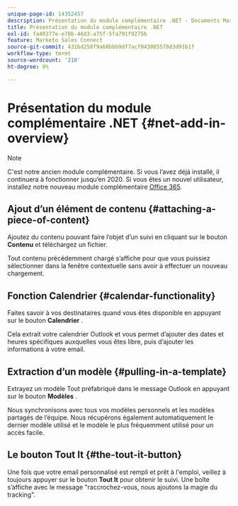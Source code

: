 ```yaml
---
unique-page-id: 14352457
description: Présentation du module complémentaire .NET - Documents Marketo - Documentation du produit
title: Présentation du module complémentaire .NET
exl-id: fa40377e-e70b-46d3-a75f-5fa791f9275b
feature: Marketo Sales Connect
source-git-commit: 431bd258f9a68bbb9df7acf043085578d3d91b1f
workflow-type: tm+mt
source-wordcount: '210'
ht-degree: 0%

---
```


# Présentation du module complémentaire .NET {#net-add-in-overview}

>[!NOTE]
>
>C&#39;est notre ancien module complémentaire. Si vous l’avez déjà installé, il continuera à fonctionner jusqu’en 2020. Si vous êtes un nouvel utilisateur, installez notre nouveau module complémentaire [Office 365](https://s3.amazonaws.com/tout-user-store/outlook-mac/assets/install_tout_add-in_outlook_mac.pdf).

## Ajout d’un élément de contenu {#attaching-a-piece-of-content}

Ajoutez du contenu pouvant faire l’objet d’un suivi en cliquant sur le bouton **Contenu** et téléchargez un fichier.

Tout contenu précédemment chargé s’affiche pour que vous puissiez sélectionner dans la fenêtre contextuelle sans avoir à effectuer un nouveau chargement.

## Fonction Calendrier {#calendar-functionality}

Faites savoir à vos destinataires quand vous êtes disponible en appuyant sur le bouton **Calendrier** .

Cela extrait votre calendrier Outlook et vous permet d’ajouter des dates et heures spécifiques auxquelles vous êtes libre, puis d’ajouter les informations à votre email.

## Extraction d’un modèle {#pulling-in-a-template}

Extrayez un modèle Tout préfabriqué dans le message Outlook en appuyant sur le bouton **Modèles** .

Nous synchronisons avec tous vos modèles personnels et les modèles partagés de l’équipe. Nous récupérons également automatiquement le dernier modèle utilisé et le modèle le plus fréquemment utilisé pour un accès facile.

## Le bouton Tout It {#the-tout-it-button}

Une fois que votre email personnalisé est rempli et prêt à l&#39;emploi, veillez à toujours appuyer sur le bouton **Tout It** pour obtenir le suivi. Une boîte s’affiche avec le message &quot;raccrochez-vous, nous ajoutons la magie du tracking&quot;.
